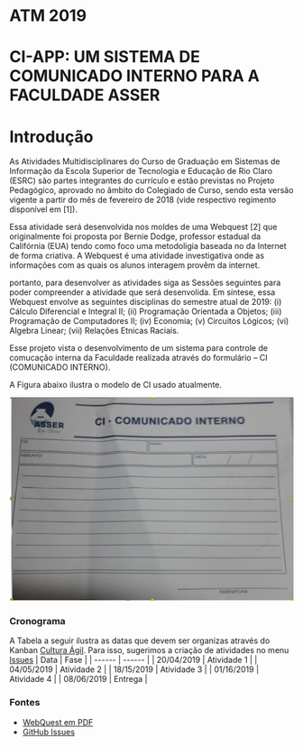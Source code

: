 
# ATM 2019



# CI-APP: UM SISTEMA DE COMUNICADO INTERNO PARA A FACULDADE ASSER

# Introdução

As Atividades Multidisciplinares do Curso de Graduação em Sistemas de Informação da Escola Superior de Tecnologia e Educação de Rio Claro (ESRC) são partes integrantes do currículo e estão previstas no Projeto Pedagógico, aprovado no âmbito do Colegiado de Curso, sendo esta versão vigente a partir do mês de fevereiro de 2018 (vide respectivo regimento disponível em [1]).
  
Essa atividade será desenvolvida nos moldes de uma Webquest [2] que originalmente foi proposta por Bernie Dodge, professor estadual da Califórnia (EUA) tendo como foco uma metodoligia baseada no da Internet de forma criativa. A Webquest é uma atividade investigativa onde as informações com as quais os alunos interagem provêm da internet.
  
portanto, para desenvolver as atividades siga as Sessões seguintes para poder compreender a atividade que será desenvolida. 
Em síntese, essa Webquest envolve as seguintes disciplinas do semestre atual de 2019: (i) Cálculo Diferencial e Integral II; (ii) Programação Orientada a Objetos; (iii) Programação de Computadores II; (iv) Economia; (v) Circuitos Lógicos; (vi) Algebra Linear; (vii) Relações Etnicas Raciais. 
  
Esse projeto vista o desenvolvimento de um sistema para controle de comucação interna da Faculdade realizada através do formulário – CI (COMUNICADO INTERNO).

A Figura abaixo ilustra o modelo de CI usado atualmente.

![CI](ci.png)

### Cronograma

A Tabela a seguir ilustra as datas que devem ser organizas através do Kanban [Cultura Ágil](https://www.culturaagil.com.br/kanban-do-inicio-ao-fim/). Para isso, sugerimos a criação de atividades no menu [Issues](https://guides.github.com/features/issues/)
| Data | Fase |
| ------ | ------ |
| 20/04/2019 | Atividade 1 |
| 04/05/2019 | Atividade 2 |
| 18/15/2019 | Atividade 3 |
| 01/16/2019 | Atividade 4 |
| 08/06/2019 | Entrega |


### Fontes
- [WebQuest em PDF](ATIVIDADES_MULTIDISCIPLINARES_2_2019.pdf)
- [GitHub Issues](https://guides.github.com/features/issues/)
  
  
